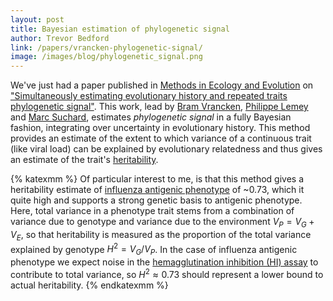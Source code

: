 ```yaml
---
layout: post
title: Bayesian estimation of phylogenetic signal
author: Trevor Bedford
link: /papers/vrancken-phylogenetic-signal/
image: /images/blog/phylogenetic_signal.png
---
```


We've just had a paper published in [Methods in Ecology and Evolution](http://onlinelibrary.wiley.com/doi/10.1111/2041-210X.12293/abstract) on ["Simultaneously estimating evolutionary history and repeated traits phylogenetic signal"](/papers/vrancken-phylogenetic-signal/).  This work, lead by [Bram Vrancken](https://rega.kuleuven.be/cev/ecv/lab-members/BramVrancken.html), [Philippe Lemey](https://rega.kuleuven.be/cev/ecv/lab-members/PhilippeLemey.html) and [Marc Suchard](http://faculty.biomath.ucla.edu/msuchard/), estimates *phylogenetic signal* in a fully Bayesian fashion, integrating over uncertainty in evolutionary history.  This method provides an estimate of the extent to which variance of a continuous trait (like viral load) can be explained by evolutionary relatedness and thus gives an estimate of the trait's [heritability](http://en.wikipedia.org/wiki/Heritability).

{% katexmm %}
Of particular interest to me, is that this method gives a heritability estimate of [influenza antigenic phenotype](/blog/influenza-antigenic-dynamics/) of ~0.73, which it quite high and supports a strong genetic basis to antigenic phenotype.  Here, total variance in a phenotype trait stems from a combination of variance due to genotype and variance due to the environment $V_P = V_G + V_E$, so that heritability is measured as the proportion of the total variance explained by genotype $H^2 = V_G / V_P$.  In the case of influenza antigenic phenotype we expect noise in the [hemagglutination inhibition (HI) assay](http://en.wikipedia.org/wiki/Hemagglutination_assay) to contribute to total variance, so $H^2 \approx 0.73$ should represent a lower bound to actual heritability.
{% endkatexmm %}
